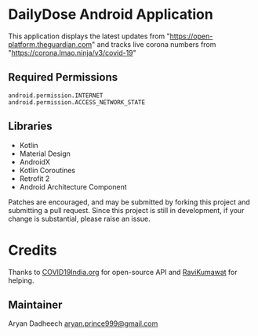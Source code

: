# DailyDose Android Application
This application displays the latest updates from "https://open-platform.theguardian.com" and tracks live corona numbers from "https://corona.lmao.ninja/v3/covid-19" 


## Required Permissions
    android.permission.INTERNET
    android.permission.ACCESS_NETWORK_STATE

## Libraries
- Kotlin
- Material Design
- AndroidX
- Kotlin Coroutines
- Retrofit 2
- Android Architecture Component


Patches are encouraged, and may be submitted by forking this project and
submitting a pull request. Since this project is still in development,
if your change is substantial, please raise an issue.


# Credits
Thanks to [COVID19India.org](https://github.com/covid19india/api) for open-source API 
and [RaviKumawat](https://github.com/ravi4k) for helping.

## Maintainer
Aryan Dadheech <aryan.prince999@gmail.com>
